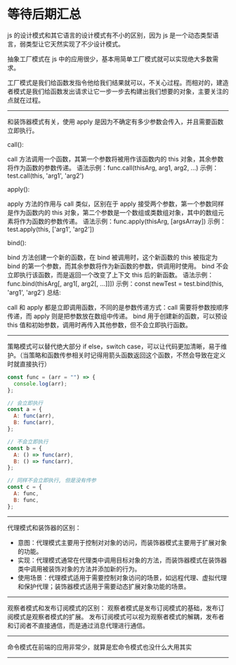 # 等待后期汇总

js 的设计模式和其它语言的设计模式有不小的区别，因为 js 是一个动态类型语言，弱类型让它天然实现了不少设计模式。

抽象工厂模式在 js 中的应用很少，基本用简单工厂模式就可以实现绝大多数需求。

工厂模式是我们给函数发指令他给我们结果就可以，不关心过程。而相对的，建造者模式是我们给函数发出请求让它一步一步去构建出我们想要的对象，主要关注的点就在过程。

---

和装饰器模式有关，使用 apply 是因为不确定有多少参数会传入，并且需要函数立即执行。

call():

call 方法调用一个函数，其第一个参数将被用作该函数内的 this 对象，其余参数将作为函数的参数传递。
语法示例：func.call(thisArg, arg1, arg2, ...)
示例：test.call(this, 'arg1', 'arg2')

apply():

apply 方法的作用与 call 类似，区别在于 apply 接受两个参数，第一个参数同样是作为函数内的 this 对象，第二个参数是一个数组或类数组对象，其中的数组元素将作为函数的参数传递。
语法示例：func.apply(thisArg, [argsArray])
示例：test.apply(this, ['arg1', 'arg2'])

bind():

bind 方法创建一个新的函数，在 bind 被调用时，这个新函数的 this 被指定为 bind 的第一个参数，而其余参数将作为新函数的参数，供调用时使用。
bind 不会立即执行该函数，而是返回一个改变了上下文 this 后的新函数。
语法示例：func.bind(thisArg[, arg1[, arg2[, ...]]])
示例：const newTest = test.bind(this, 'arg1', 'arg2')
总结:

call 和 apply 都是立即调用函数，不同的是参数传递方式：call 需要将参数按顺序传递，而 apply 则是把参数放在数组中传递。
bind 用于创建新的函数，可以预设 this 值和初始参数，调用时再传入其他参数，但不会立即执行函数。

---

策略模式可以替代绝大部分 if else，switch case，可以让代码更加清晰，易于维护。（当策略和函数传参相关时记得用箭头函数返回这个函数，不然会导致在定义时就直接执行）

```javascript
const func = (arr = "") => {
  console.log(arr);
};

// 会立即执行
const a = {
  A: func(arr),
  B: func(arr),
};

// 不会立即执行
const b = {
  A: () => func(arr),
  B: () => func(arr),
};

// 同样不会立即执行, 但是没有传参
const c = {
  A: func,
  B: func,
};
```

---

代理模式和装饰器的区别：

- 意图：代理模式主要用于控制对对象的访问，而装饰器模式主要用于扩展对象的功能。
- 实现：代理模式通常在代理类中调用目标对象的方法，而装饰器模式在装饰器类中调用被装饰对象的方法并添加新的行为。
- 使用场景：代理模式适用于需要控制对象访问的场景，如远程代理、虚拟代理和保护代理；装饰器模式适用于需要动态扩展对象功能的场景。

---

观察者模式和发布订阅模式的区别：
观察者模式是发布订阅模式的基础，发布订阅模式是观察者模式的扩展。
发布订阅模式可以视为观察者模式的解耦，发布者和订阅者不直接通信，而是通过消息代理进行通信。

---

命令模式在前端的应用非常少，就算是宏命令模式也没什么大用其实

---
